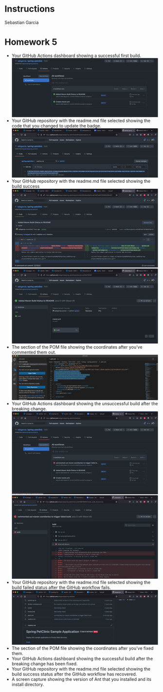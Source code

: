 # Instructions
Sebastian Garcia

# Homework 5 
- Your GitHub Actions dashboard showing a successful first build.
![First Build (see the bottom build on the menu)](images/first-build.png)
- Your GitHub repository with the readme.md file selected showing the code that you changed to update the badge.
![GitHub Readme with code highlighted](images/github-readme.png)
- Your GitHub repository with the readme.md file selected showing the build success
![GitHub Readme with Build Success highlighted](images/read-me-build.png)
![Screenshot of Build Passing](images/read-me-build-success.png)
- The section of the POM file showing the coordinates after you’ve commented them out.
![Maven Commmented Code](images/maven-coordinate-comment.png)
- Your GitHub Actions dashboard showing the unsuccessful build after the breaking change.
![Failed Dashboard](images/github-dash-fail.png)
![Failed Detail](images/maven-failed-build.png)
- Your GitHub repository with the readme.md file selected showing the build failed status after the GitHub workflow fails.
![Failed Detail](images/readme-failed-build.png)
- The section of the POM file showing the coordinates after you’ve fixed them.
- Your GitHub Actions dashboard showing the successful build after the breaking change has been fixed.
-  Your GitHub repository with the readme.md file selected showing the build success status after the GitHub workflow has recovered.
- A screen capture showing the version of Ant that you installed and its install directory.


